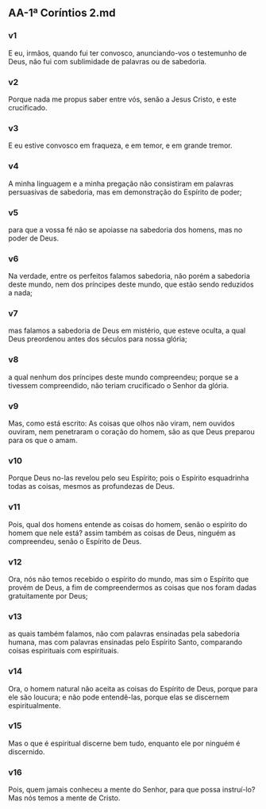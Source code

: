 ## AA-1ª Coríntios 2.md
### v1
 E eu, irmãos, quando fui ter convosco, anunciando-vos o testemunho de Deus, não fui com sublimidade de palavras ou de sabedoria.
### v2
 Porque nada me propus saber entre vós, senão a Jesus Cristo, e este crucificado.
### v3
 E eu estive convosco em fraqueza, e em temor, e em grande tremor.
### v4
 A minha linguagem e a minha pregação não consistiram em palavras persuasivas de sabedoria, mas em demonstração do Espírito de poder;
### v5
 para que a vossa fé não se apoiasse na sabedoria dos homens, mas no poder de Deus.
### v6
 Na verdade, entre os perfeitos falamos sabedoria, não porém a sabedoria deste mundo, nem dos príncipes deste mundo, que estão sendo reduzidos a nada;
### v7
 mas falamos a sabedoria de Deus em mistério, que esteve oculta, a qual Deus preordenou antes dos séculos para nossa glória;
### v8
 a qual nenhum dos príncipes deste mundo compreendeu; porque se a tivessem compreendido, não teriam crucificado o Senhor da glória.
### v9
 Mas, como está escrito: As coisas que olhos não viram, nem ouvidos ouviram, nem penetraram o coração do homem, são as que Deus preparou para os que o amam.
### v10
 Porque Deus no-las revelou pelo seu Espírito; pois o Espírito esquadrinha todas as coisas, mesmos as profundezas de Deus.
### v11
 Pois, qual dos homens entende as coisas do homem, senão o espírito do homem que nele está? assim também as coisas de Deus, ninguém as compreendeu, senão o Espírito de Deus.
### v12
 Ora, nós não temos recebido o espírito do mundo, mas sim o Espírito que provém de Deus, a fim de compreendermos as coisas que nos foram dadas gratuitamente por Deus;
### v13
 as quais também falamos, não com palavras ensinadas pela sabedoria humana, mas com palavras ensinadas pelo Espírito Santo, comparando coisas espirituais com espirituais.
### v14
 Ora, o homem natural não aceita as coisas do Espírito de Deus, porque para ele são loucura; e não pode entendê-las, porque elas se discernem espiritualmente.
### v15
 Mas o que é espiritual discerne bem tudo, enquanto ele por ninguém é discernido.
### v16
 Pois, quem jamais conheceu a mente do Senhor, para que possa instruí-lo? Mas nós temos a mente de Cristo.

